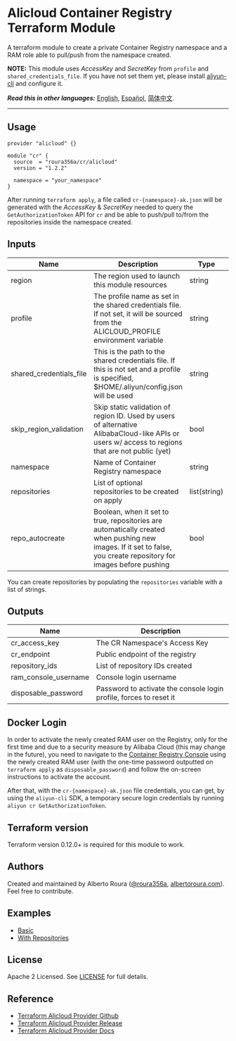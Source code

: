 # Alicloud Container Registry Terraform Module
A terraform module to create a private Container Registry namespace and a RAM role able to pull/push from the namespace
created.

**NOTE:** This module uses _AccessKey_ and _SecretKey_ from `profile` and `shared_credentials_file`. If you have not set
them yet, please install [aliyun-cli](https://github.com/aliyun/aliyun-cli#installation) and configure it.

***Read this in other languages:*** [English](https://github.com/roura356a/terraform-alicloud-cr/blob/master/README.md),
[Español](https://github.com/roura356a/terraform-alicloud-cr/blob/master/README.es-ES.md),
[简体中文](https://github.com/roura356a/terraform-alicloud-cr/blob/master/README.zh-CN.md).

----------------------


## Usage
```hcl
provider "alicloud" {}

module "cr" {
  source  = "roura356a/cr/alicloud"
  version = "1.2.2"
  
  namespace = "your_namespace"
}
```

After running `terraform apply`, a file called `cr-{namespace}-ak.json` will be generated with the _AccessKey_ &
_SecretKey_ needed to query the `GetAuthorizationToken` API for `cr` and be able to push/pull to/from the repositories
inside the namespace created.


## Inputs
| Name | Description | Type | Default | Required |
|------|-------------|------|---------|----------|
| region | The region used to launch this module resources | string | - | no |
| profile | The profile name as set in the shared credentials file. If not set, it will be sourced from the ALICLOUD_PROFILE environment variable | string | - | no |
| shared_credentials_file | This is the path to the shared credentials file. If this is not set and a profile is specified, $HOME/.aliyun/config.json will be used | string | - | no |
| skip_region_validation | Skip static validation of region ID. Used by users of alternative AlibabaCloud-like APIs or users w/ access to regions that are not public (yet) | bool | - | no |
| namespace | Name of Container Registry namespace | string | - | yes |
| repositories | List of optional repositories to be created on apply | list(string) | - | no |
| repo_autocreate | Boolean, when it set to true, repositories are automatically created when pushing new images. If it set to false, you create repository for images before pushing | bool | - | no |


You can create repositories by populating the `repositories` variable with a list of strings.


## Outputs
| Name | Description |
|------|-------------|
| cr_access_key | The CR Namespace's Access Key |
| cr_endpoint | Public endpoint of the registry |
| repository_ids | List of repository IDs created |
| ram_console_username | Console login username |
| disposable_password | Password to activate the console login profile, forces to reset it |


## Docker Login
In order to activate the newly created RAM user on the Registry, only for the first time and due to a security measure
by Alibaba Cloud (this may change in the future), you need to navigate to the
[Container Registry Console](https://cr.console.aliyun.com/) using the newly created RAM user (with the one-time
password outputted on `terraform apply` as `disposable_password`) and follow the on-screen instructions to activate the
account.

After that, with the `cr-{namespace}-ak.json` file credentials, you can get, by using the `aliyun-cli` SDK, a temporary
secure login credentials by running `aliyun cr GetAuthorizationToken`. 


## Terraform version
Terraform version 0.12.0+ is required for this module to work.


## Authors
Created and maintained by Alberto Roura ([@roura356a](https://github.com/roura356a),
[albertoroura.com](https://albertoroura.com/)). Feel free to contribute.


## Examples
- [Basic](https://github.com/roura356a/terraform-alicloud-cr/tree/master/examples/basic)
- [With Repositories](https://github.com/roura356a/terraform-alicloud-cr/tree/master/examples/with-repositories)


## License
Apache 2 Licensed. See [LICENSE](https://github.com/roura356a/terraform-alicloud-cr/tree/master/LICENSE) for full
details.


## Reference
* [Terraform Alicloud Provider Github](https://github.com/terraform-providers/terraform-provider-alicloud)
* [Terraform Alicloud Provider Release](https://releases.hashicorp.com/terraform-provider-alicloud/)
* [Terraform Alicloud Provider Docs](https://www.terraform.io/docs/providers/alicloud/)
